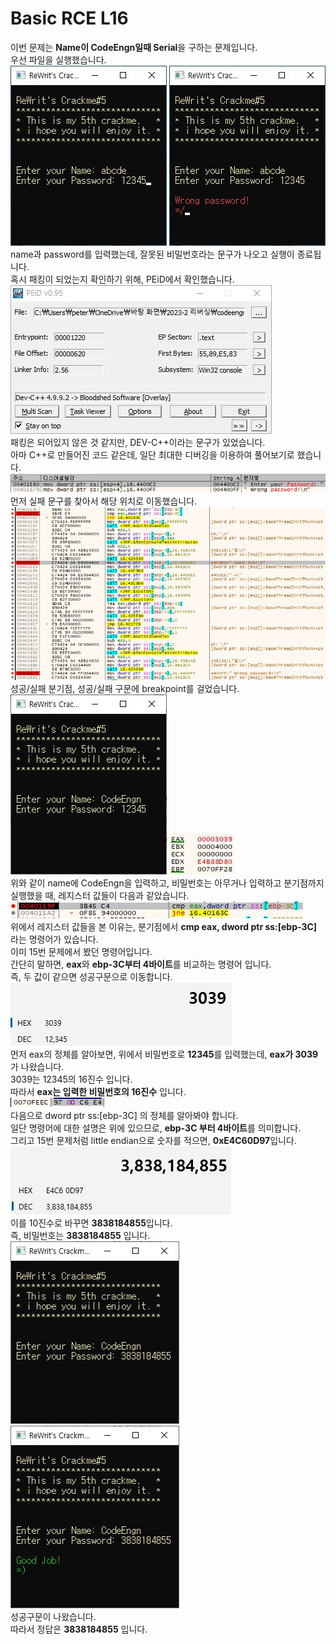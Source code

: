 # Basic RCE L16  
이번 문제는 **Name이 CodeEngn일때 Serial**을 구하는 문제입니다.  
우선 파일을 실행했습니다.  
<img src="16-1.jpg"> <img src="16-2.jpg">  
name과 password를 입력했는데, 잘못된 비밀번호라는 문구가 나오고 실행이 종료됩니다.  
혹시 패킹이 되었는지 확인하기 위해, PEiD에서 확인했습니다.  
<img src="16-3.jpg">  
패킹은 되어있지 않은 것 같지만, DEV-C++이라는 문구가 있었습니다.  
아마 C++로 만들어진 코드 같은데, 일단 최대한 디버깅을 이용하여 풀어보기로 했습니다.  
<img src="16-4.jpg">  
먼저 실패 문구를 찾아서 해당 위치로 이동했습니다.  
<img src="16-5.jpg">  
성공/실패 분기점, 성공/실패 구문에 breakpoint를 걸었습니다.  
<img src="16-6.jpg"> <img src="16-7.jpg">  
위와 같이 name에 CodeEngn을 입력하고, 비밀번호는 아무거나 입력하고 분기점까지 실행했을 때, 레지스터 값들이 다음과 같았습니다.  
<img src="16-9.jpg">  
위에서 레지스터 값들을 본 이유는, 분기점에서 **cmp eax, dword ptr ss:[ebp-3C]** 라는 명령어가 있습니다.  
이미 15번 문제에서 봤던 명령어입니다.  
간단히 말하면, **eax**와 **ebp-3C부터 4바이트**를 비교하는 명령어 입니다.  
즉, 두 값이 같으면 성공구문으로 이동합니다.  
<img src="16-8.jpg">  
먼저 eax의 정체를 알아보면, 위에서 비밀번호로 **12345**를 입력했는데, **eax가 3039**가 나왔습니다.  
3039는 12345의 16진수 입니다.  
따라서 **eax는 입력한 비밀번호의 16진수** 입니다.  
<img src="16-10.jpg">  
다음으로 dword ptr ss:[ebp-3C] 의 정체를 알아봐야 합니다.  
일단 명령어에 대한 설명은 위에 있으므로, **ebp-3C 부터 4바이트**를 의미합니다.  
그리고 15번 문제처럼 little endian으로 숫자를 적으면, **0xE4C60D97**입니다.  
<img src="16-11.jpg">  
이를 10진수로 바꾸면 **3838184855**입니다.  
즉, 비밀번호는 **3838184855** 입니다.  
<img src="16-12.jpg"> <img src="16-13.jpg">  
성공구문이 나왔습니다.  
따라서 정답은 **3838184855** 입니다.  





